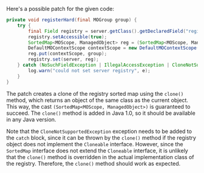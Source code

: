 Here's a possible patch for the given code:

```java
private void registerHard(final MOGroup group) {
    try {
        final Field registry = server.getClass().getDeclaredField("registry");
        registry.setAccessible(true);
        SortedMap<MOScope, ManagedObject> reg = (SortedMap<MOScope, ManagedObject>) server.getRegistry().clone();
        DefaultMOContextScope contextScope = new DefaultMOContextScope(new OctetString(""), group.getScope());
        reg.put(contextScope, group);
        registry.set(server, reg);
    } catch (NoSuchFieldException | IllegalAccessException | CloneNotSupportedException e) {
        log.warn("could not set server registry", e);
    }
}
```

The patch creates a clone of the registry sorted map using the `clone()` method, which returns an object of the same class as the current object. This way, the cast `(SortedMap<MOScope, ManagedObject>)` is guaranteed to succeed. The `clone()` method is added in Java 1.0, so it should be available in any Java version.

Note that the `CloneNotSupportedException` exception needs to be added to the `catch` block, since it can be thrown by the `clone()` method if the registry object does not implement the `Cloneable` interface. However, since the `SortedMap` interface does not extend the `Cloneable` interface, it is unlikely that the `clone()` method is overridden in the actual implementation class of the registry. Therefore, the `clone()` method should work as expected.